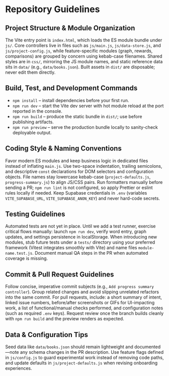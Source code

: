 # Repository Guidelines

## Project Structure & Module Organization
The Vite entry point is `index.html`, which loads the ES module bundle under `js/`. Core controllers live in files such as `js/main.js`, `js/data-store.js`, and `js/project-config.js`, while feature-specific modules (graph, rewards, comparisons) are grouped by concern using kebab-case filenames. Shared styles are in `css/`, mirroring the JS module names, and static reference data sits in `data/` (e.g., `data/books.json`). Built assets in `dist/` are disposable; never edit them directly.

## Build, Test, and Development Commands
- `npm install` – install dependencies before your first run.
- `npm run dev` – start the Vite dev server with hot module reload at the port reported in the console.
- `npm run build` – produce the static bundle in `dist/`; use before publishing artifacts.
- `npm run preview` – serve the production bundle locally to sanity-check deployable output.

## Coding Style & Naming Conventions
Favor modern ES modules and keep business logic in dedicated files instead of inflating `main.js`. Use two-space indentation, trailing semicolons, and descriptive `const` declarations for DOM selectors and configuration objects. File names stay lowercase kebab-case (`project-defaults.js`, `progress-summary.js`) to align JS/CSS pairs. Run formatters manually before sending a PR; `npm run lint` is not configured, so apply Prettier or eslint rules locally if needed. Keep Supabase credentials in `.env` (variables `VITE_SUPABASE_URL`, `VITE_SUPABASE_ANON_KEY`) and never hard-code secrets.

## Testing Guidelines
Automated tests are not yet in place. Until we add a test runner, exercise critical flows manually: launch `npm run dev`, verify word entry, graph updates, and settings persistence in localStorage. When introducing new modules, stub future tests under a `tests/` directory using your preferred framework (Vitest integrates smoothly with Vite) and name files `module-name.test.js`. Document manual QA steps in the PR when automated coverage is missing.

## Commit & Pull Request Guidelines
Follow concise, imperative commit subjects (e.g., `Add progress summary controller`). Group related changes and avoid slipping unrelated refactors into the same commit. For pull requests, include: a short summary of intent, linked issue numbers, before/after screenshots or GIFs for UI-impacting work, a list of functional/manual checks performed, and configuration notes (such as required `.env` keys). Request review once the branch builds cleanly with `npm run build` and the preview renders as expected.

## Data & Configuration Tips
Seed data like `data/books.json` should remain lightweight and documented—note any schema changes in the PR description. Use feature flags defined in `js/config.js` to guard experimental work instead of removing code paths, and update defaults in `js/project-defaults.js` when revising onboarding experiences.
